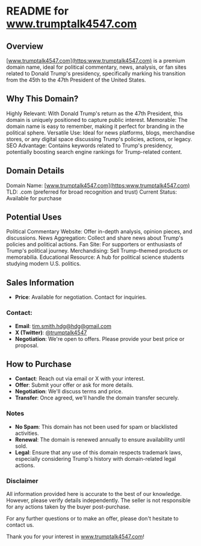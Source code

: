 # README for www.trumptalk4547.com

## Overview
[www.trumptalk4547.com](https:www.trumptalk4547.com) is a premium domain name, ideal for political commentary, news, analysis, or fan sites related to Donald Trump's presidency, specifically marking his transition from the 45th to the 47th President of the United States.

## Why This Domain?
Highly Relevant: With Donald Trump's return as the 47th President, this domain is uniquely positioned to capture public interest.
Memorable: The domain name is easy to remember, making it perfect for branding in the political sphere.
Versatile Use: Ideal for news platforms, blogs, merchandise stores, or any digital space discussing Trump's policies, actions, or legacy.
SEO Advantage: Contains keywords related to Trump's presidency, potentially boosting search engine rankings for Trump-related content.

## Domain Details
Domain Name: [www.trumptalk4547.com](https:www.trumptalk4547.com)
TLD: .com (preferred for broad recognition and trust)
Current Status: Available for purchase

## Potential Uses
Political Commentary Website: Offer in-depth analysis, opinion pieces, and discussions.
News Aggregation: Collect and share news about Trump's policies and political actions.
Fan Site: For supporters or enthusiasts of Trump's political journey.
Merchandising: Sell Trump-themed products or memorabilia.
Educational Resource: A hub for political science students studying modern U.S. politics.

## Sales Information
- **Price**: Available for negotiation. Contact for inquiries.
### Contact: 
- **Email**: [tim.smith.hdg@hdg@gmail.com](mailto:tim.smith.hdg@hdg@gmail.com)
- **X (Twitter)**: [@trumptalk4547](https://x.com/TrumpTalk4547)
- **Negotiation**: We're open to offers. Please provide your best price or proposal.

## How to Purchase
- **Contact**: Reach out via email or X with your interest.
- **Offer**: Submit your offer or ask for more details.
- **Negotiation**: We'll discuss terms and price.
- **Transfer**: Once agreed, we'll handle the domain transfer securely.

### Notes
- **No Spam**: This domain has not been used for spam or blacklisted activities.
- **Renewal**: The domain is renewed annually to ensure availability until sold.
- **Legal**: Ensure that any use of this domain respects trademark laws, especially considering Trump's history with domain-related legal actions.

### Disclaimer
All information provided here is accurate to the best of our knowledge. However, please verify details independently. The seller is not responsible for any actions taken by the buyer post-purchase.

For any further questions or to make an offer, please don't hesitate to contact us. 

Thank you for your interest in www.trumptalk4547.com!
